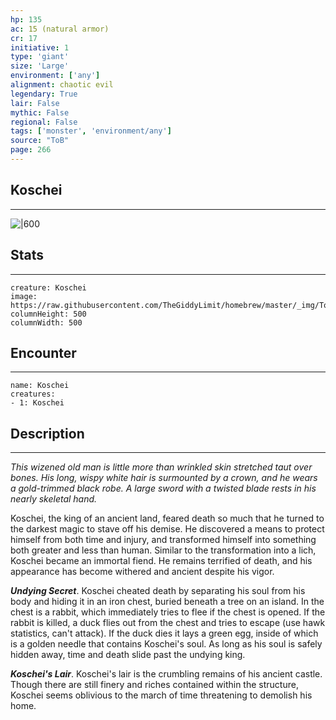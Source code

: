 ```yaml
---
hp: 135
ac: 15 (natural armor)
cr: 17
initiative: 1
type: 'giant'    
size: 'Large'
environment: ['any']
alignment: chaotic evil
legendary: True
lair: False
mythic: False
regional: False
tags: ['monster', 'environment/any']
source: "ToB"
page: 266
---
```


## Koschei
---

![|600](https://raw.githubusercontent.com/TheGiddyLimit/homebrew/master/_img/ToB/Koschei.webp)

## Stats
---

```statblock
creature: Koschei
image: https://raw.githubusercontent.com/TheGiddyLimit/homebrew/master/_img/ToB/token/Koschei.png
columnHeight: 500
columnWidth: 500
```

## Encounter
---

```encounter-table
name: Koschei
creatures:
- 1: Koschei
```

## Description
---
_This wizened old man is little more than wrinkled skin stretched taut over bones. His long, wispy white hair is surmounted by a crown, and he wears a gold-trimmed black robe. A large sword with a twisted blade rests in his nearly skeletal hand._

Koschei, the king of an ancient land, feared death so much that he turned to the darkest magic to stave off his demise. He discovered a means to protect himself from both time and injury, and transformed himself into something both greater and less than human. Similar to the transformation into a lich, Koschei became an immortal fiend. He remains terrified of death, and his appearance has become withered and ancient despite his vigor.

**_Undying Secret_**. Koschei cheated death by separating his soul from his body and hiding it in an iron chest, buried beneath a tree on an island. In the chest is a rabbit, which immediately tries to flee if the chest is opened. If the rabbit is killed, a duck flies out from the chest and tries to escape (use hawk statistics, can't attack). If the duck dies it lays a green egg, inside of which is a golden needle that contains Koschei's soul. As long as his soul is safely hidden away, time and death slide past the undying king.


**_Koschei's Lair_**. Koschei's lair is the crumbling remains of his ancient castle. Though there are still finery and riches contained within the structure, Koschei seems oblivious to the march of time threatening to demolish his home.




